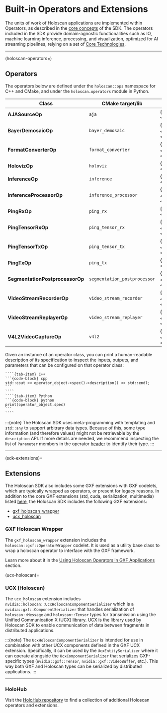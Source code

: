 # Built-in Operators and Extensions

The units of work of Holoscan applications are implemented within Operators, as described in the [core concepts](holoscan_core.md) of the SDK. The operators included in the SDK provide domain-agnostic functionalities such as IO, machine learning inference, processing, and visualization, optimized for AI streaming pipelines, relying on a set of [Core Technologies](relevant_technologies.md).

___

(holoscan-operators=)
## Operators

The operators below are defined under the `holoscan::ops` namespace for C++ and CMake, and under the `holoscan.operators` module in Python.

| Class    | CMake target/lib | Documentation                  |
|--------- |----------------- |------------------------------- |
| **AJASourceOp** | `aja` | {cpp:class}`C++ <holoscan::ops::AJASourceOp>`/{py:class}`Python <holoscan.operators.AJASourceOp>` |
| **BayerDemosaicOp** | `bayer_demosaic` | {cpp:class}`C++ <holoscan::ops::BayerDemosaicOp>`/{py:class}`Python <holoscan.operators.BayerDemosaicOp>` |
| **FormatConverterOp** | `format_converter` | {cpp:class}`C++ <holoscan::ops::FormatConverterOp>`/{py:class}`Python <holoscan.operators.FormatConverterOp>` |
| **HolovizOp** | `holoviz` | {cpp:class}`C++ <holoscan::ops::HolovizOp>`/{py:class}`Python <holoscan.operators.HolovizOp>` |
| **InferenceOp** | `inference` | {cpp:class}`C++ <holoscan::ops::InferenceOp>`/{py:class}`Python <holoscan.operators.InferenceOp>` |
| **InferenceProcessorOp** | `inference_processor` | {cpp:class}`C++ <holoscan::ops::InferenceProcessorOp>`/{py:class}`Python <holoscan.operators.InferenceProcessorOp>` |
| **PingRxOp** | `ping_rx` | {cpp:class}`C++ <holoscan::ops::PingRxOp>`/{py:class}`Python <holoscan.operators.PingRxOp>` |
| **PingTensorRxOp** | `ping_tensor_rx` | {cpp:class}`C++ <holoscan::ops::PingTensorRxOp>`/{py:class}`Python <holoscan.operators.PingTensorRxOp>` |
| **PingTensorTxOp** | `ping_tensor_tx` | {cpp:class}`C++ <holoscan::ops::PingTensorTxOp>`/{py:class}`Python <holoscan.operators.PingTensorTxOp>` |
| **PingTxOp** | `ping_tx` | {cpp:class}`C++ <holoscan::ops::PingTxOp>`/{py:class}`Python <holoscan.operators.PingTxOp>` |
| **SegmentationPostprocessorOp** | `segmentation_postprocessor` | {cpp:class}`C++ <holoscan::ops::SegmentationPostprocessorOp>`/{py:class}`Python <holoscan.operators.SegmentationPostprocessorOp>` |
| **VideoStreamRecorderOp** | `video_stream_recorder` | {cpp:class}`C++ <holoscan::ops::VideoStreamRecorderOp>`/{py:class}`Python <holoscan.operators.VideoStreamRecorderOp>` |
| **VideoStreamReplayerOp** | `video_stream_replayer` | {cpp:class}`C++ <holoscan::ops::VideoStreamReplayerOp>`/{py:class}`Python <holoscan.operators.VideoStreamReplayerOp>` |
| **V4L2VideoCaptureOp** | `v4l2` | {cpp:class}`C++ <holoscan::ops::V4L2VideoCaptureOp>`/{py:class}`Python <holoscan.operators.V4L2VideoCaptureOp>` |

Given an instance of an operator class, you can print a human-readable description of its specification to inspect the inputs, outputs, and parameters that can be configured on that operator class:

`````{tab-set}
````{tab-item} C++
```{code-block} cpp
std::cout << operator_object->spec()->description() << std::endl;
```
````
````{tab-item} Python
```{code-block} python
print(operator_object.spec)
```
````
`````

:::{note}
The Holoscan SDK uses meta-programming with templating and `std::any` to support arbitrary data types. Because of this, some type information (and therefore values) might not be retrievable by the `description` API. If more details are needed, we recommend inspecting the list of `Parameter` members in the operator [header](https://github.com/nvidia-holoscan/holoscan-sdk/blob/main/include/holoscan/operators) to identify their type.
:::
___

(sdk-extensions)=
## Extensions

The Holoscan SDK also includes some GXF extensions with GXF codelets, which are typically wrapped as operators, or present for legacy reasons. In addition to the core GXF extensions (std, cuda, serialization, multimedia) listed [here](gxf/doc/index.md), the Holoscan SDK includes the following GXF extensions:
- [gxf_holoscan_wrapper](#gxf-holoscan-wrapper)
- [ucx_holoscan](#ucx-holoscan)

### GXF Holoscan Wrapper

The `gxf_holoscan_wrapper` extension includes the `holoscan::gxf::OperatorWrapper` codelet. It is used as a utility base class to wrap a holoscan operator to interface with the GXF framework.

Learn more about it in the [Using Holoscan Operators in GXF Applications](gxf/gxf_wrap_holoscan_op.md) section.

(ucx-holoscan)=
### UCX (Holoscan)

The `ucx_holoscan` extension includes `nvidia::holoscan::UcxHoloscanComponentSerializer` which is a `nvidia::gxf::ComponentSerializer` that handles serialization of `holoscan::Message` and `holoscan::Tensor` types for transmission using the Unified Communication X (UCX) library. UCX is the library used by Holoscan SDK to enable communication of data between fragments in distributed applications.

:::{note}
The `UcxHoloscanComponentSerializer` is intended for use in combination with other UCX components defined in the GXF UCX extension. Specifically, it can be used by the `UcxEntitySerializer` where it can operate alongside the `UcxComponentSerializer` that serializes GXF-specific types (`nvidia::gxf::Tensor`, `nvidia::gxf::VideoBuffer`, etc.). This way both GXF and Holoscan types can be serialized by distributed applications.
:::

___

### HoloHub

Visit the [HoloHub repository](https://github.com/nvidia-holoscan/holohub) to find a collection of additional Holoscan operators and extensions.
